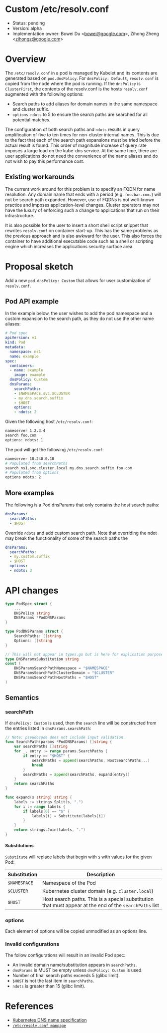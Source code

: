 # Custom /etc/resolv.conf
* Status: pending
* Version: alpha
* Implementation owner: Bowei Du <[bowei@google.com](mailto:bowei@google.com)>, Zihong Zheng <[zihongz@google.com](mailto:zihongz@google.com)>

# Overview
The `/etc/resolv.conf` in a pod is managed by Kubelet and its contents are generated based on `pod.dnsPolicy`. For `dnsPolicy: Default`, `resolv.conf` is copied from the node where the pod is running. If the `dnsPolicy` is `ClusterFirst`, the contents of the resolv.conf is the hosts `resolv.conf` augmented with the following options:

*   Search paths to add aliases for domain names in the same namespace and cluster suffix.
*   `options ndots` to 5 to ensure the search paths are searched for all potential matches.

The configuration of both search paths and `ndots` results in query amplification of five to ten times for non-cluster internal names. This is due to the fact that each of the search path expansions must be tried before the actual result is found. This order of magnitude increase of query rate imposes a large load on the kube-dns service. At the same time, there are user applications do not need the convenience of the name aliases and do not wish to pay this performance cost.


## Existing workarounds

The current work around for this problem is to specify an FQDN for name resolution. Any domain name that ends with a period (e.g. `foo.bar.com.`) will not be search path expanded. However, use of FQDNs is not well-known practice and imposes application-level changes. Cluster operators may not have the luxury of enforcing such a change to applications that run on their infrastructure.

It is also possible for the user to insert a short shell script snippet that rewrites `resolv.conf` on container start-up. This has the same problems as the previous approach and is also awkward for the user. This also forces the container to have additional executable code such as a shell or scripting engine which increases the applications security surface area.


# Proposal sketch

Add a new `pod.dnsPolicy: Custom` that allows for user customization of `resolv.conf`.


## Pod API example

In the example below, the user wishes to add the pod namespace and a custom expansion to the search path, as they do not use the other name aliases:

```yaml
# Pod spec
apiVersion: v1
kind: Pod
metadata:
  namespace: ns1
  name: example
spec:
  containers:
  - name: example
    image: example
  dnsPolicy: Custom
  dnsParams:
    searchPaths:
    - $NAMESPACE.svc.$CLUSTER
    - my.dns.search.suffix
    - $HOST
    options:
    - ndots: 2
```

Given the following host `/etc/resolv.conf`:

```bash
nameserver 1.2.3.4
search foo.com
options: ndots: 1
```

The pod will get the following `/etc/resolv.conf`:

```bash
nameserver 10.240.0.10
# Populated from searchPaths
search ns1.svc.cluster.local my.dns.search.suffix foo.com
# Populated from options
options ndots: 2
```

## More examples

The following is a Pod dnsParams that only contains the host search paths:

```yaml
dnsParams:
  searchPaths:
  - $HOST
```

Override `ndots` and add custom search path. Note that overriding the ndot may break the functionality of some of the search paths the

```yaml
dnsParams:
  searchPaths:
  - my.custom.suffix
  - $HOST
  options:
  - ndots: 3
```

# API changes

```go
type PodSpec struct {
	...
	DNSPolicy string
	DNSParams *PodDNSParams
}

type PodDNSParams struct {
	SearchPaths: []string
	Options: []string
}

// This will not appear in types.go but is here for explication purposes.
type DNSParamsSubstitution string
const (
	DNSParamsSearchPathNamespace = "$NAMESPACE"
	DNSParamsSearchPathClusterDomain = "$CLUSTER"
	DNSParamsSearchPathHostPaths = "$HOST"
)
```

## Semantics
### searchPath
If `dnsPolicy: Custom` is used, then the `search` line will be constructed from the entries listed in `dnsParams.searchPath`:
```go
// Note: pseudocode does not include input validation.
func SearchPath(params *PodDNSParams) []string {
	var searchPaths []string
	for _, entry := range params.SearchPaths {
		if entry == "$HOST" {
			searchPaths = append(searchPaths, HostSearchPaths...)
			break
		}
		searchPaths = append(searchPaths, expand(entry))
	}
	return searchPaths
}

func expand(s string) string {
	labels := strings.Split(s, ".")
	for i := range labels {
		if labels[0] == "$" {
			labels[i] = Substitute(labels[i])
		}
	}
	return strings.Join(labels, ".")
}
```

#### Substitutions
`Substitute` will replace labels that begin with `$` with values for the given Pod:

| Substitution | Description |
| ----   | ---- |
| `$NAMESPACE` | Namespace of the Pod |
| `$CLUSTER` | Kubernetes cluster domain (e.g. `cluster.local`) |
| `$HOST` | Host search paths. This is a special substitution that must appear at the end of the `searchPaths` list |

### options
Each element of options will be copied unmodified as an options line.

### Invalid configurations

The follow configurations will result in an invalid Pod spec:

*  An invalid domain name/substitution appears in `searchPaths`.
*  `dnsParams` is MUST be empty unless `dnsPolicy: Custom` is used.
*   Number of final search paths exceeds 5 (glibc limit).
*  `$HOST` is not the last item in `searchPaths`.
*  `ndots` is greater than 15 (glibc limit).

# References

*   [Kubernetes DNS name specification](https://github.com/kubernetes/dns/blob/master/docs/specification.md)
*   [`/etc/resolv.conf manpage`](http://manpages.ubuntu.com/manpages/zesty/man5/resolv.conf.5.html)
